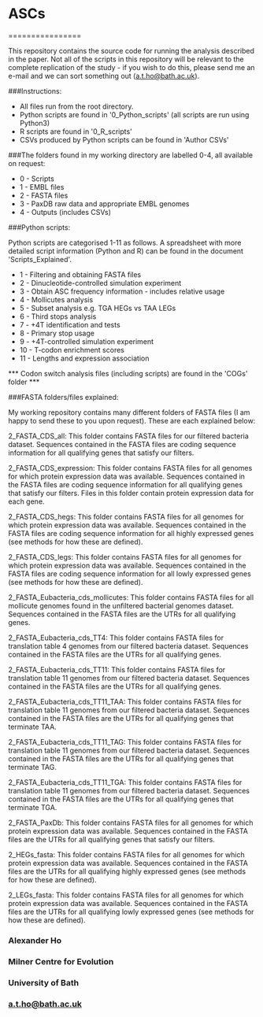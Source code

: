 # ASCs

================

This repository contains the source code for running the analysis described in the paper. Not all of the scripts in this repository will be relevant to the complete replication of the study - if you wish to do this, please send me an e-mail and we can sort something out (a.t.ho@bath.ac.uk).

###Instructions:
- All files run from the root directory.
- Python scripts are found in '0_Python_scripts' (all scripts are run using Python3)
- R scripts are found in '0_R_scripts'
- CSVs produced by Python scripts can be found in 'Author CSVs'

###The folders found in my working directory are labelled 0-4, all available on request:
- 0 - Scripts
- 1 - EMBL files 
- 2 - FASTA files 
- 3 - PaxDB raw data and appropriate EMBL genomes
- 4 - Outputs (includes CSVs)

###Python scripts:

Python scripts are categorised 1-11 as follows. A spreadsheet with more detailed script information (Python and R) can be found in the document 'Scripts_Explained'.

- 1 - Filtering and obtaining FASTA files
- 2 - Dinucleotide-controlled simulation experiment
- 3 - Obtain ASC frequency information - includes relative usage
- 4 - Mollicutes analysis
- 5 - Subset analysis e.g. TGA HEGs vs TAA LEGs
- 6 - Third stops analysis
- 7 - +4T identification and tests
- 8 - Primary stop usage
- 9 - +4T-controlled simulation experiment
- 10 - T-codon enrichment scores
- 11 - Lengths and expression association

*** Codon switch analysis files (including scripts) are found in the 'COGs' folder ***

###FASTA folders/files explained:

My working repository contains many different folders of FASTA files (I am happy to send these to you upon request). These are each explained below:

2_FASTA_CDS_all: This folder contains FASTA files for our filtered bacteria dataset. Sequences contained in the FASTA files are coding sequence information for all qualifying genes that satisfy our filters.

2_FASTA_CDS_expression: This folder contains FASTA files for all genomes for which protein expression data was available. Sequences contained in the FASTA files are coding sequence information for all qualifying genes that satisfy our filters. Files in this folder contain protein expression data for each gene.

2_FASTA_CDS_hegs: This folder contains FASTA files for all genomes for which protein expression data was available. Sequences contained in the FASTA files are coding sequence information for all highly expressed genes (see methods for how these are defined).

2_FASTA_CDS_legs: This folder contains FASTA files for all genomes for which protein expression data was available. Sequences contained in the FASTA files are coding sequence information for all lowly expressed genes (see methods for how these are defined).

2_FASTA_Eubacteria_cds_mollicutes: This folder contains FASTA files for all mollicute genomes found in the unfiltered bacterial genomes dataset. Sequences contained in the FASTA files are the UTRs for all qualifying genes.

2_FASTA_Eubacteria_cds_TT4: This folder contains FASTA files for translation table 4 genomes from our filtered bacteria dataset. Sequences contained in the FASTA files are the UTRs for all qualifying genes.

2_FASTA_Eubacteria_cds_TT11: This folder contains FASTA files for translation table 11 genomes from our filtered bacteria dataset. Sequences contained in the FASTA files are the UTRs for all qualifying genes.

2_FASTA_Eubacteria_cds_TT11_TAA: This folder contains FASTA files for translation table 11 genomes from our filtered bacteria dataset. Sequences contained in the FASTA files are the UTRs for all qualifying genes that terminate TAA.

2_FASTA_Eubacteria_cds_TT11_TAG: This folder contains FASTA files for translation table 11 genomes from our filtered bacteria dataset. Sequences contained in the FASTA files are the UTRs for all qualifying genes that terminate TAG.

2_FASTA_Eubacteria_cds_TT11_TGA: This folder contains FASTA files for translation table 11 genomes from our filtered bacteria dataset. Sequences contained in the FASTA files are the UTRs for all qualifying genes that terminate TGA.

2_FASTA_PaxDb: This folder contains FASTA files for all genomes for which protein expression data was available. Sequences contained in the FASTA files are the UTRs for all qualifying genes that satisfy our filters.

2_HEGs_fasta: This folder contains FASTA files for all genomes for which protein expression data was available. Sequences contained in the FASTA files are the UTRs for all qualifying highly expressed genes (see methods for how these are defined).

2_LEGs_fasta: This folder contains FASTA files for all genomes for which protein expression data was available. Sequences contained in the FASTA files are the UTRs for all qualifying lowly expressed genes (see methods for how these are defined).


### Alexander Ho
### Milner Centre for Evolution
### University of Bath
### a.t.ho@bath.ac.uk
